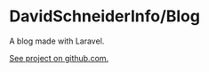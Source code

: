 # DavidSchneiderInfo/Blog

A blog made with Laravel.

[See project on github.com.](https://github.com/davidschneiderInfo/blog)
